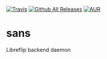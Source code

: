 [![Travis](https://img.shields.io/travis/libreflip/sans.svg?style=flat-square)]()
[![Github All Releases](https://img.shields.io/github/downloads/libreflip/sans/total.svg?style=flat-square)]()
[![AUR](https://img.shields.io/aur/version/libreflip-sans.svg?style=flat-square)]()

# sans
Libreflip backend daemon
